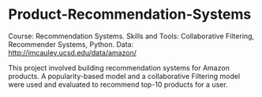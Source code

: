 # Product-Recommendation-Systems
Course: Recommendation Systems.
Skills and Tools: Collaborative Filtering, Recommender Systems, Python.
Data: http://jmcauley.ucsd.edu/data/amazon/

This project involved building recommendation systems for Amazon products. A popularity-based model and a collaborative Filtering model were used and evaluated to recommend top-10 products for a user.


